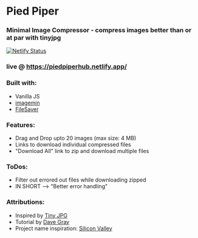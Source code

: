 # Pied Piper
### Minimal Image Compressor - compress images better than or at par with tinyjpg

[![Netlify Status](https://api.netlify.com/api/v1/badges/4f1254df-9ef0-4358-bd2d-3f2314bb02ed/deploy-status)](https://app.netlify.com/sites/piedpiperhub/deploys)
### live @ https://piedpiperhub.netlify.app/

### Built with: 
- Vanilla JS
- [imagemin](https://www.npmjs.com/package/imagemin)
- [FileSaver](https://www.npmjs.com/package/file-saver)

### Features:
- Drag and Drop upto 20 images (max size: 4 MB)
- Links to download individual compressed files
- "Download All" link to zip and download multiple files

### ToDos:
- Filter out errored out files while downloading zipped
- IN SHORT --> "Better error handling"


### Attributions:
- Inspired by [Tiny JPG](https://tinyjpg.com/)
- Tutorial by [Dave Gray](https://www.youtube.com/watch?v=jEjo9UytpIc)
- Project name inspiration: [Silicon Valley](https://www.hbo.com/silicon-valley)


